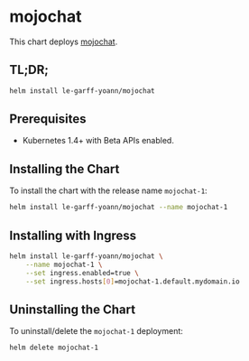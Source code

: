 # mojochat

This chart deploys [mojochat](https://github.com/le-garff-yoann/mojochat).

## TL;DR;

```bash
helm install le-garff-yoann/mojochat
```

## Prerequisites

* Kubernetes 1.4+ with Beta APIs enabled.

## Installing the Chart

To install the chart with the release name `mojochat-1`:

```bash
helm install le-garff-yoann/mojochat --name mojochat-1
```

## Installing with Ingress

```bash
helm install le-garff-yoann/mojochat \
    --name mojochat-1 \
    --set ingress.enabled=true \
    --set ingress.hosts[0]=mojochat-1.default.mydomain.io
```

## Uninstalling the Chart

To uninstall/delete the `mojochat-1` deployment:

```bash
helm delete mojochat-1
```
